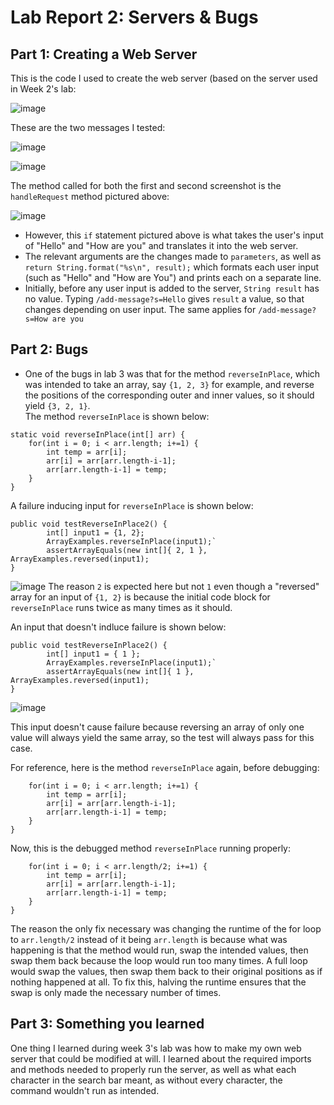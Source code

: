 # Lab Report 2: Servers & Bugs
## Part 1: Creating a Web Server



This is the code I used to create the web server (based on the server used in Week 2's lab:

![image](https://i.imgur.com/sv9NLbO.jpg)

These are the two messages I tested:

![image](https://i.imgur.com/7v8BLsh.jpg)


![image](https://i.imgur.com/vrEoID7.jpg)


The method called for both the first and second screenshot is the `handleRequest` method pictured above:

![image](https://i.imgur.com/rT7D6eu.jpg)

- However, this `if` statement pictured above is what takes the user's input of "Hello" and "How are you" and translates it into the web server.
- The relevant arguments are the changes made to `parameters`, as well as `return String.format("%s\n", result);` which formats each user input (such as "Hello" and "How are You") and prints each on a separate line.
- Initially, before any user input is added to the server, `String result` has no value. Typing `/add-message?s=Hello` gives `result` a value, so that changes depending on user input. The same applies for `/add-message?s=How are you`

 ## Part 2: Bugs

- One of the bugs in lab 3 was that for the method `reverseInPlace`, which was intended to take an array, say `{1, 2, 3}` for example, and reverse the positions of the corresponding outer and inner values, so it should yield `{3, 2, 1}`.  
The method `reverseInPlace` is shown below:
```
static void reverseInPlace(int[] arr) {
    for(int i = 0; i < arr.length; i+=1) {
        int temp = arr[i];
        arr[i] = arr[arr.length-i-1];
        arr[arr.length-i-1] = temp;
    }
}
```
A failure inducing input for `reverseInPlace` is shown below:
```
public void testReverseInPlace2() {
        int[] input1 = {1, 2};
        ArrayExamples.reverseInPlace(input1);`
        assertArrayEquals(new int[]{ 2, 1 }, ArrayExamples.reversed(input1);
}
```
![image](https://i.imgur.com/TPIR2vF.jpg)
The reason `2` is expected here but not `1` even though a "reversed" array for an input of `{1, 2}` is because the initial code block for `reverseInPlace` runs twice as many times as it should. 

An input that doesn't indluce failure is shown below:
```
public void testReverseInPlace2() {
        int[] input1 = { 1 };
        ArrayExamples.reverseInPlace(input1);`
        assertArrayEquals(new int[]{ 1 }, ArrayExamples.reversed(input1);
}
```
![image](https://i.imgur.com/Tbqe5lu.jpg)

This input doesn't cause failure because reversing an array of only one value will always yield the same array, so the test will always pass for this case.

For reference, here is the method `reverseInPlace` again, before debugging:
```
    for(int i = 0; i < arr.length; i+=1) {
        int temp = arr[i];
        arr[i] = arr[arr.length-i-1];
        arr[arr.length-i-1] = temp;
    }
}
```

Now, this is the debugged method `reverseInPlace` running properly:
```
    for(int i = 0; i < arr.length/2; i+=1) {
        int temp = arr[i];
        arr[i] = arr[arr.length-i-1];
        arr[arr.length-i-1] = temp;
    }
}
```
The reason the only fix necessary was changing the runtime of the for loop to `arr.length/2` instead of it being `arr.length` is because what was happening is that the method would run, swap the intended values, then swap them back because the loop would run too many times. A full loop would swap the values, then swap them back to their original positions as if nothing happened at all. To fix this, halving the runtime ensures that the swap is only made the necessary number of times. 

## Part 3: Something you learned

One thing I learned during week 3's lab was how to make my own web server that could be modified at will. I learned about the required imports and methods needed to properly run the server, as well as what each character in the search bar meant, as without every character, the command wouldn't run as intended. 
